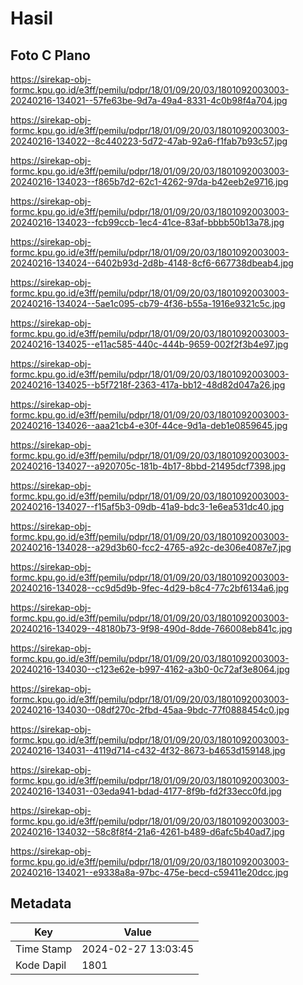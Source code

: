 # Hasil

## Foto C Plano

https://sirekap-obj-formc.kpu.go.id/e3ff/pemilu/pdpr/18/01/09/20/03/1801092003003-20240216-134021--57fe63be-9d7a-49a4-8331-4c0b98f4a704.jpg

https://sirekap-obj-formc.kpu.go.id/e3ff/pemilu/pdpr/18/01/09/20/03/1801092003003-20240216-134022--8c440223-5d72-47ab-92a6-f1fab7b93c57.jpg

https://sirekap-obj-formc.kpu.go.id/e3ff/pemilu/pdpr/18/01/09/20/03/1801092003003-20240216-134023--f865b7d2-62c1-4262-97da-b42eeb2e9716.jpg

https://sirekap-obj-formc.kpu.go.id/e3ff/pemilu/pdpr/18/01/09/20/03/1801092003003-20240216-134023--fcb99ccb-1ec4-41ce-83af-bbbb50b13a78.jpg

https://sirekap-obj-formc.kpu.go.id/e3ff/pemilu/pdpr/18/01/09/20/03/1801092003003-20240216-134024--6402b93d-2d8b-4148-8cf6-667738dbeab4.jpg

https://sirekap-obj-formc.kpu.go.id/e3ff/pemilu/pdpr/18/01/09/20/03/1801092003003-20240216-134024--5ae1c095-cb79-4f36-b55a-1916e9321c5c.jpg

https://sirekap-obj-formc.kpu.go.id/e3ff/pemilu/pdpr/18/01/09/20/03/1801092003003-20240216-134025--e11ac585-440c-444b-9659-002f2f3b4e97.jpg

https://sirekap-obj-formc.kpu.go.id/e3ff/pemilu/pdpr/18/01/09/20/03/1801092003003-20240216-134025--b5f7218f-2363-417a-bb12-48d82d047a26.jpg

https://sirekap-obj-formc.kpu.go.id/e3ff/pemilu/pdpr/18/01/09/20/03/1801092003003-20240216-134026--aaa21cb4-e30f-44ce-9d1a-deb1e0859645.jpg

https://sirekap-obj-formc.kpu.go.id/e3ff/pemilu/pdpr/18/01/09/20/03/1801092003003-20240216-134027--a920705c-181b-4b17-8bbd-21495dcf7398.jpg

https://sirekap-obj-formc.kpu.go.id/e3ff/pemilu/pdpr/18/01/09/20/03/1801092003003-20240216-134027--f15af5b3-09db-41a9-bdc3-1e6ea531dc40.jpg

https://sirekap-obj-formc.kpu.go.id/e3ff/pemilu/pdpr/18/01/09/20/03/1801092003003-20240216-134028--a29d3b60-fcc2-4765-a92c-de306e4087e7.jpg

https://sirekap-obj-formc.kpu.go.id/e3ff/pemilu/pdpr/18/01/09/20/03/1801092003003-20240216-134028--cc9d5d9b-9fec-4d29-b8c4-77c2bf6134a6.jpg

https://sirekap-obj-formc.kpu.go.id/e3ff/pemilu/pdpr/18/01/09/20/03/1801092003003-20240216-134029--48180b73-9f98-490d-8dde-766008eb841c.jpg

https://sirekap-obj-formc.kpu.go.id/e3ff/pemilu/pdpr/18/01/09/20/03/1801092003003-20240216-134030--c123e62e-b997-4162-a3b0-0c72af3e8064.jpg

https://sirekap-obj-formc.kpu.go.id/e3ff/pemilu/pdpr/18/01/09/20/03/1801092003003-20240216-134030--08df270c-2fbd-45aa-9bdc-77f0888454c0.jpg

https://sirekap-obj-formc.kpu.go.id/e3ff/pemilu/pdpr/18/01/09/20/03/1801092003003-20240216-134031--4119d714-c432-4f32-8673-b4653d159148.jpg

https://sirekap-obj-formc.kpu.go.id/e3ff/pemilu/pdpr/18/01/09/20/03/1801092003003-20240216-134031--03eda941-bdad-4177-8f9b-fd2f33ecc0fd.jpg

https://sirekap-obj-formc.kpu.go.id/e3ff/pemilu/pdpr/18/01/09/20/03/1801092003003-20240216-134032--58c8f8f4-21a6-4261-b489-d6afc5b40ad7.jpg

https://sirekap-obj-formc.kpu.go.id/e3ff/pemilu/pdpr/18/01/09/20/03/1801092003003-20240216-134021--e9338a8a-97bc-475e-becd-c59411e20dcc.jpg


## Metadata

| Key        | Value               |
| ---------- | ------------------- |
| Time Stamp | 2024-02-27 13:03:45 |
| Kode Dapil | 1801                |



